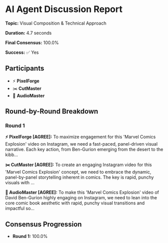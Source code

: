 # AI Agent Discussion Report

**Topic:** Visual Composition & Technical Approach

**Duration:** 4.7 seconds

**Final Consensus:** 100.0%

**Success:** ✅ Yes

## Participants

- ⚡ **PixelForge**
- ✂️ **CutMaster**
- 🎵 **AudioMaster**

## Round-by-Round Breakdown

### Round 1

**⚡ PixelForge [AGREE]:** To maximize engagement for this 'Marvel Comics Explosion' video on Instagram, we need a fast-paced, panel-driven visual narrative. Each key action, from Ben-Gurion emerging from the desert to the kibb...

**✂️ CutMaster [AGREE]:** To create an engaging Instagram video for this 'Marvel Comics Explosion' concept, we need to embrace the dynamic, panel-by-panel storytelling inherent in comics. The key is rapid, punchy visuals with ...

**🎵 AudioMaster [AGREE]:** To make this 'Marvel Comics Explosion' video of David Ben-Gurion highly engaging on Instagram, we need to lean into the core comic book aesthetic with rapid, punchy visual transitions and impactful so...

## Consensus Progression

- **Round 1:** 100.0%
